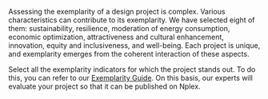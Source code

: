 Assessing the exemplarity of a design project is complex. Various characteristics can contribute to its exemplarity. We have selected eight of them: sustainability, resilience, moderation of energy consumption, economic optimization, attractiveness and cultural enhancement, innovation, equity and inclusiveness, and well-being. Each project is unique, and exemplarity emerges from the coherent interaction of these aspects. 

Select all the exemplarity indicators for which the project stands out. To do this, you can refer to our [Exemplarity Guide](#lien_vers_le_guide_en). On this basis, our experts will evaluate your project so that it can be published on Nplex.